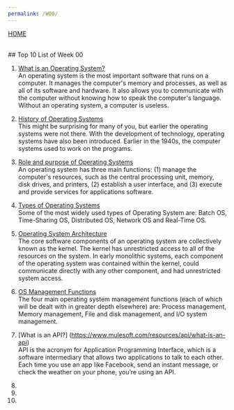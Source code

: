 ```yaml
---
permalink: /W00/
---
```

[HOME](../)

<br>
## Top 10 List of Week 00

1. [What is an Operating System?](https://edu.gcfglobal.org/en/computerbasics/understanding-operating-systems/1/)<br>
An operating system is the most important software that runs on a computer. It manages the computer's memory and processes, as well as all of its software and hardware. It also allows you to communicate with the computer without knowing how to speak the computer's language. Without an operating system, a computer is useless.<br>

2. [History of Operating Systems](https://www.sutori.com/story/the-history-of-operating-systems--751ipFKEkLteiExiGXe7XVhu)<br>
This might be surprising for many of you, but earlier the operating systems were not there. With the development of technology, operating systems have also been introduced. Earlier in the 1940s, the computer systems used to work on the programs. <br>

3. [Role and purpose of Operating Systems](https://kullabs.com/class-11/computer-science-1/operating-system-2/introduction-role-and-function-of-operating-system)<br>
An operating system has three main functions: (1) manage the computer's resources, such as the central processing unit, memory, disk drives, and printers, (2) establish a user interface, and (3) execute and provide services for applications software.<br>

4. [Types of Operating Systems](https://www.geeksforgeeks.org/types-of-operating-systems/)<br>
Some of the most widely used types of Operating System are: Batch OS, Time-Sharing OS, Distributed OS, Network OS and Real-Time OS. <br>

5. [Operating System Architecture](http://www.technologyuk.net/computing/computer-software/operating-systems/operating-system-architecture.shtml)<br>
The core software components of an operating system are collectively known as the kernel. The kernel has unrestricted access to all of the resources on the system. In early monolithic systems, each component of the operating system was contained within the kernel, could communicate directly with any other component, and had unrestricted system access. <br>

6. [OS Management Functions](http://www.technologyuk.net/computing/computer-software/operating-systems/os-management-functions.shtml)<br>
The four main operating system management functions (each of which will be dealt with in greater depth elsewhere) are: Process management, Memory management, File and disk management, and I/O system management. <br>

7. [What is an API?] (https://www.mulesoft.com/resources/api/what-is-an-api)<br>
API is the acronym for Application Programming Interface, which is a software intermediary that allows two applications to talk to each other. Each time you use an app like Facebook, send an instant message, or check the weather on your phone, you’re using an API. <br>

8. <br>
9. <br>
10. <br>

